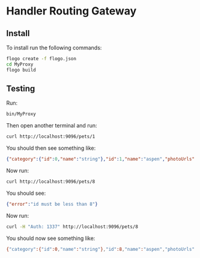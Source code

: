 # Handler Routing Gateway

## Install

To install run the following commands:
```bash
flogo create -f flogo.json
cd MyProxy
flogo build
```

## Testing

Run:
```bash
bin/MyProxy
```

Then open another terminal and run:
```bash
curl http://localhost:9096/pets/1
```

You should then see something like:
```json
{"category":{"id":0,"name":"string"},"id":1,"name":"aspen","photoUrls":["string"],"status":"done","tags":[{"id":0,"name":"string"}]}
```

Now run:
```bash
curl http://localhost:9096/pets/8
```

You should see:
```json
{"error":"id must be less than 8"}
```

Now run:
```bash
curl -H "Auth: 1337" http://localhost:9096/pets/8
```

You should now see something like:
```bash
{"category":{"id":0,"name":"string"},"id":8,"name":"aspen","photoUrls":["string"],"status":"done","tags":[{"id":0,"name":"string"}]}
```

